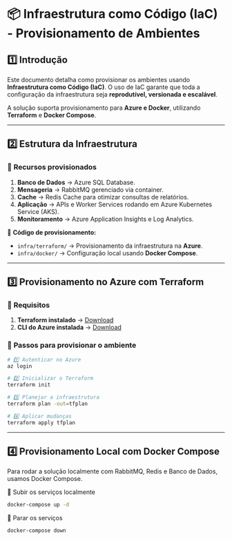 # 📦 Infraestrutura como Código (IaC) - Provisionamento de Ambientes

## 1️⃣ Introdução

Este documento detalha como provisionar os ambientes usando **Infraestrutura como Código (IaC)**. O uso de IaC garante que toda a configuração da infraestrutura seja **reprodutível, versionada e escalável**.

A solução suporta provisionamento para **Azure e Docker**, utilizando **Terraform** e **Docker Compose**.

---

## 2️⃣ Estrutura da Infraestrutura

### 🔹 **Recursos provisionados**
1. **Banco de Dados** → Azure SQL Database.  
2. **Mensageria** → RabbitMQ gerenciado via container.  
3. **Cache** → Redis Cache para otimizar consultas de relatórios.  
4. **Aplicação** → APIs e Worker Services rodando em Azure Kubernetes Service (AKS).  
5. **Monitoramento** → Azure Application Insights e Log Analytics.  

📂 **Código de provisionamento:**  
- `infra/terraform/` → Provisionamento da infraestrutura na **Azure**.  
- `infra/docker/` → Configuração local usando **Docker Compose**.  

---

## 3️⃣ Provisionamento no Azure com Terraform

### 🔹 **Requisitos**
1. **Terraform instalado** → [Download](https://www.terraform.io/downloads.html)  
2. **CLI do Azure instalada** → [Download](https://aka.ms/InstallAzureCli)  

### 🔹 **Passos para provisionar o ambiente**
```bash
# 1️⃣ Autenticar no Azure
az login

# 2️⃣ Inicializar o Terraform
terraform init

# 3️⃣ Planejar a infraestrutura
terraform plan -out=tfplan

# 4️⃣ Aplicar mudanças
terraform apply tfplan

```
---

## 4️⃣ Provisionamento Local com Docker Compose
Para rodar a solução localmente com RabbitMQ, Redis e Banco de Dados, usamos Docker Compose.

🔹 Subir os serviços localmente
```bash
docker-compose up -d
```
🔹 Parar os serviços
```bash
docker-compose down
```

